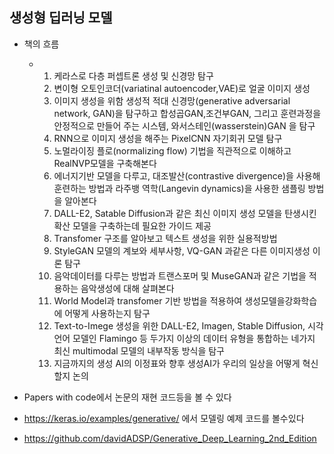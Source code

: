 ## 생성형 딥러닝 모델
- 책의 흐름
  - 1. 케라스로 다층 퍼셉트론 생성 및 신경망 탐구
    2. 변이형 오토인코더(variatinal autoencoder,VAE)로 얼굴 이미지 생성
    3. 이미지 생성을 위함 생성적 적대 신경망(generative adversarial network, GAN)을 탐구하고 합성곱GAN,조건부GAN, 그리고 훈련과정을 안정적으로 만들어 주는 시스템, 와서스테인(wasserstein)GAN 을 탐구
    4. RNN으로 이미지 생성을 해주는 PixelCNN 자기회귀 모델 탐구
    5. 노멀라이징 플로(normalizing flow) 기법을 직관적으로 이해하고 RealNVP모델을 구축해본다
    6. 에너지기반 모델을 다루고, 대조발산(contrastive divergence)을 사용해 훈련하는 방법과 라주뱅 역학(Langevin dynamics)을 사용한 샘플링 방법을 알아본다
    7. DALL-E2, Satable Diffusion과 같은 최신 이미지 생성 모델을 탄생시킨 확산 모델을 구축하는데 필요한 가이드 제공
    8. Transfomer 구조를 알아보고 텍스트 생성을 위한 실용적방법
    9. StyleGAN 모델의 계보와 세부사항, VQ-GAN 과같은 다른 이미지생성 이론 탐구
    10. 음악데이터를 다루는 방법과 트랜스포머 및 MuseGAN과 같은 기법을 적용하는 음악생성에 대해 살펴본다
    11. World Model과 transfomer 기반 방법을 적용하여 생성모델을강화학습에 어떻게 사용하는지 탐구
    12. Text-to-Imege 생성을 위한 DALL-E2, Imagen, Stable Diffusion, 시각 언어 모델인 Flamingo 등 두가지 이상의 데이터 유형을 통합하는 네가지 최신 multimodal 모델의 내부작동 방식을 탐구
    13. 지금까지의 생성 AI의 이정표와 향후 생성AI가 우리의 일상을 어떻게 혁신할지 논의

- Papers with code에서 논문의 재현 코드등을 볼 수 있다
- https://keras.io/examples/generative/ 에서 모델링 예제 코드를 볼수있다
- https://github.com/davidADSP/Generative_Deep_Learning_2nd_Edition
